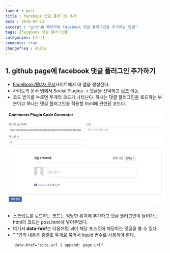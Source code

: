 ```yaml
---
layout : post
title : facebook 댓글 플러그인 추가 
date : 2019-07-14
excerpt : "github 페이지에 facebook 댓글 플러그인을 추가하는 방법"
tags: [facebook 댓글 플러그인]
categories: [기타]
comments: true
changefreq : daily
---
```



## 1. github page에 facebook 댓글 플러그인 추가하기

- [FaceBook개발자 문서](https://developers.facebook.com/)사이트에서 내 앱을 생성한다. 
- 사이트의 문서 탭에서 Social Plugins -> 댓글을 선택하고 [링크](https://developers.facebook.com/docs/plugins/comments/) 이동
- 코드 받기를 누르면 두개의 코드가 나타난다. 하나는 댓글 플러그인을 로드하는 부분이고 하나는 댓글 플러그인을 적용할 html에 관련된 코드다. 

<img src="/static/img/facebookPlugin/faceboock-code.png">

- 스크립트를 로드하는 코드는 적당한 위치에 추가하고 댓글 플러그인이 들어가는 html의 코드는 post.html에 넣어주었다. 
- 여기서 **data-href**는 다음처럼 써야 해당 포스트에 해당하는 댓글을 볼 수 있다.
- " "안의 내용은 중괄호 두개로 묶어서 liquid 변수로 사용해야 한다.
~~~ html
    data-href="site.url | append: page.url"
~~~




